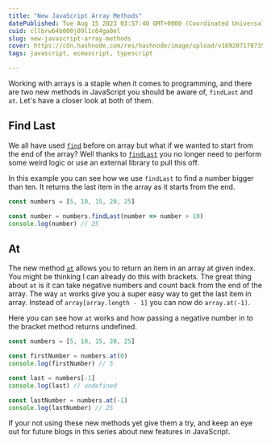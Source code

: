 ```yaml
---
title: "New JavaScript Array Methods"
datePublished: Tue Aug 15 2023 03:57:40 GMT+0000 (Coordinated Universal Time)
cuid: cllbrwb4b000j09l1c64ga0el
slug: new-javascript-array-methods
cover: https://cdn.hashnode.com/res/hashnode/image/upload/v1692071787351/8503c94f-c234-428f-a8fd-b9dde3db288a.png
tags: javascript, ecmascript, typescript

---
```


Working with arrays is a staple when it comes to programming, and there are two new methods in JavaScript you should be aware of, `findLast` and `at`. Let's have a closer look at both of them.

## Find Last

We all have used [`find`](https://developer.mozilla.org/en-US/docs/Web/JavaScript/Reference/Global_Objects/Array/find) before on array but what if we wanted to start from the end of the array? Well thanks to [`findLast`](https://developer.mozilla.org/en-US/docs/Web/JavaScript/Reference/Global_Objects/Array/findLast) you no longer need to perform some weird logic or use an external library to pull this off.

In this example you can see how we use `findLast` to find a number bigger than ten. It returns the last item in the array as it starts from the end.

```javascript
const numbers = [5, 10, 15, 20, 25]

const number = numbers.findLast(number => number > 10)
console.log(number) // 25
```

## At

The new method [`at`](https://developer.mozilla.org/en-US/docs/Web/JavaScript/Reference/Global_Objects/Array/at) allows you to return an item in an array at given index. You might be thinking I can already do this with brackets. The great thing about `at` is it can take negative numbers and count back from the end of the array. The way `at` works give you a super easy way to get the last item in array. Instead of `array[array.length - 1]` you can now do `array.at(-1)`.

Here you can see how `at` works and how passing a negative number in to the bracket method returns undefined.

```javascript
const numbers = [5, 10, 15, 20, 25]

const firstNumber = numbers.at(0)
console.log(firstNumber) // 5

const last = numbers[-1]
console.log(last) // undefined

const lastNumber = numbers.at(-1)
console.log(lastNumber) // 25
```

If your not using these new methods yet give them a try, and keep an eye out for future blogs in this series about new features in JavaScript.